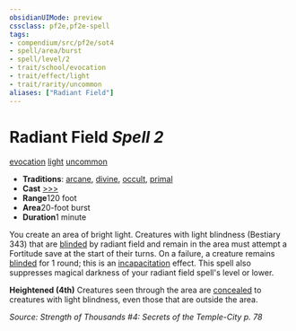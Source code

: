 ```yaml
---
obsidianUIMode: preview
cssclass: pf2e,pf2e-spell
tags:
- compendium/src/pf2e/sot4
- spell/area/burst
- spell/level/2
- trait/school/evocation
- trait/effect/light
- trait/rarity/uncommon
aliases: ["Radiant Field"]
---
```

# Radiant Field *Spell 2*   
[evocation](evocation.md)  [light](rules/traits/light.md)  [uncommon](uncommon.md)  

- **Traditions**: [arcane](arcane.md), [divine](divine.md), [occult](occult.md), [primal](primal.md)
- **Cast** [>>>](chapter-9-playing-the-game.md#Actions "Three-Action") 
- **Range**120 foot
- **Area**20-foot burst
- **Duration**1 minute

You create an area of bright light. Creatures with light blindness (Bestiary 343) that are [blinded](conditions.md#Blinded) by radiant field and remain in the area must attempt a Fortitude save at the start of their turns. On a failure, a creature remains [blinded](conditions.md#Blinded) for 1 round; this is an [incapacitation](incapacitation.md) effect. This spell also suppresses magical darkness of your radiant field spell's level or lower.

**Heightened (4th)** Creatures seen through the area are [concealed](conditions.md#Concealed) to creatures with light blindness, even those that are outside the area.

*Source: Strength of Thousands #4: Secrets of the Temple-City p. 78*